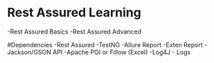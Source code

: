 # Rest Assured Learning
-Rest Assured Basics
-Rest Assured Advanced

#Dependencies
-Rest Assured
-TestNG
-Allure Report
-Exten Report
-Jackson/GSON API
-Apache POI or Fillow (Excel)
-Log4J - Logs